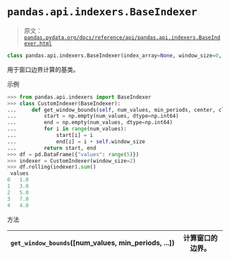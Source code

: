 # `pandas.api.indexers.BaseIndexer`

> 原文：[`pandas.pydata.org/docs/reference/api/pandas.api.indexers.BaseIndexer.html`](https://pandas.pydata.org/docs/reference/api/pandas.api.indexers.BaseIndexer.html)

```py
class pandas.api.indexers.BaseIndexer(index_array=None, window_size=0, **kwargs)
```

用于窗口边界计算的基类。

示例

```py
>>> from pandas.api.indexers import BaseIndexer
>>> class CustomIndexer(BaseIndexer):
...     def get_window_bounds(self, num_values, min_periods, center, closed, step):
...         start = np.empty(num_values, dtype=np.int64)
...         end = np.empty(num_values, dtype=np.int64)
...         for i in range(num_values):
...             start[i] = i
...             end[i] = i + self.window_size
...         return start, end
>>> df = pd.DataFrame({"values": range(5)})
>>> indexer = CustomIndexer(window_size=2)
>>> df.rolling(indexer).sum()
 values
0   1.0
1   3.0
2   5.0
3   7.0
4   4.0 
```

方法

| `get_window_bounds`([num_values, min_periods, ...]) | 计算窗口的边界。 |
| --- | --- |
